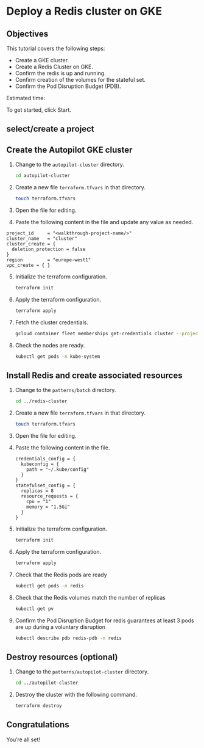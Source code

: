 # Deploy a Redis cluster on GKE 


## Objectives

This tutorial covers the following steps:

- Create a GKE cluster.
- Create a Redis Cluster on GKE.
- Confirm the redis is up and running.
- Confirm creation of the volumes for the stateful set.
- Confirm the Pod Disruption Budget (PDB).

Estimated time:
<walkthrough-tutorial-duration duration="30"></walkthrough-tutorial-duration>

To get started, click Start.

## select/create a project

<walkthrough-project-setup billing="true"></walkthrough-project-setup>

## Create the Autopilot GKE cluster

1. Change to the ```autopilot-cluster``` directory.

    ```bash
    cd autopilot-cluster 
    ```

2. Create a new file ```terraform.tfvars``` in that directory.

    ```bash
    touch terraform.tfvars
    ```

3. Open the <walkthrough-editor-open-file filePath="autopilot-cluster/terraform.tfvars">file</walkthrough-editor-open-file> for editing.

4. Paste the following content in the file and update any value as needed.

```hcl
project_id     = "<walkthrough-project-name/>"
cluster_name   = "cluster"
cluster_create = {
  deletion_protection = false
}
region         = "europe-west1"
vpc_create = { }
```

5. Initialize the terraform configuration.

    ```bash
    terraform init
    ```

6. Apply the terraform configuration.

    ```bash
    terraform apply
    ```

7. Fetch the cluster credentials.

    ```bash
    gcloud container fleet memberships get-credentials cluster --project "<walkthrough-project-name/>"
    ```

8. Check the nodes are ready.

    ```bash
    kubectl get pods -n kube-system
    ```

## Install Redis and create associated resources

1. Change to the ```patterns/batch``` directory.

    ```bash
    cd ../redis-cluster
    ```

2. Create a new file ```terraform.tfvars``` in that directory.

    ```bash
    touch terraform.tfvars
    ```

3. Open the <walkthrough-editor-open-file filePath="batch/terraform.tfvars">file</walkthrough-editor-open-file> for editing.

4. Paste the following content in the file.

    ```hcl
    credentials_config = {
      kubeconfig = {
        path = "~/.kube/config"
      }
    }
   statefulset_config = {
      replicas = 8
      resource_requests = {
        cpu = "1"
        memory = "1.5Gi"
      }
    }
    ```

5. Initialize the terraform configuration.

    ```bash
    terraform init
    ```

6. Apply the terraform configuration.

    ```bash
    terraform apply
    ```

7. Check that the Redis pods are ready

    ```bash
    kubectl get pods -n redis
    ```

8. Check that the Redis volumes match the number of replicas

    ```bash
    kubectl get pv
    ```

8. Confirm the Pod Disruption Budget for redis guarantees at least 3 pods are up during a voluntary disruption

    ```bash
    kubectl describe pdb redis-pdb -n redis
    ```

## Destroy resources (optional)
1. Change to the ```patterns/autopilot-cluster``` directory.

    ```bash
    cd ../autopilot-cluster
    ```

2. Destroy the cluster with the following command.

    ```bash
    terraform destroy
    ```

## Congratulations

<walkthrough-conclusion-trophy></walkthrough-conclusion-trophy>

You’re all set!
